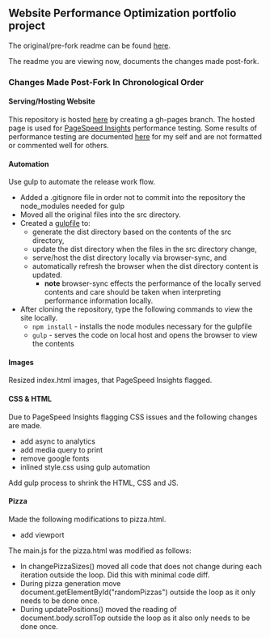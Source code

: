 ## Website Performance Optimization portfolio project

The original/pre-fork readme can be found
[here](src/README.md).

The readme you are viewing now, documents the changes made post-fork.

### Changes Made Post-Fork In Chronological Order

#### Serving/Hosting Website

This repository is hosted
[here](https://carltonwin8.github.io/frontend-nanodegree-mobile-portfolio/)
by creating a gh-pages branch.
The hosted page is used for
[PageSpeed Insights](https://developers.google.com/speed/pagespeed/insights/)
performance testing.
Some results of performance testing are documented
[here](https://docs.google.com/spreadsheets/d/1AUgnGV3Ep1f-aRLn_9Zg2LcT2XZOxzw0IjaC4f83xBQ/edit?usp=sharing)
for my self and are not formatted or commented well for others.

#### Automation

Use gulp to automate the release work flow.

  - Added a .gitignore file in order not to commit into the repository
    the node_modules needed for gulp
  - Moved all the original files into the src directory.
  - Created a [gulpfile](gulpfile.js) to:
    - generate the dist directory based on the contents of the src directory,
    - update the dist directory when the files in the src directory change,
    - serve/host the dist directory locally via browser-sync, and
    - automatically refresh the browser when the dist directory content is updated.
      - **note** browser-sync effects the performance of the locally served contents
        and care should be taken when interpreting performance information locally.
  - After cloning the repository, type the following commands to view the site locally.
    - `npm install` - installs the node modules necessary for the gulpfile
    - `gulp` - serves the code on local host and opens the browser to view the contents

#### Images

Resized index.html images, that PageSpeed Insights flagged.

#### CSS &amp; HTML

Due to PageSpeed Insights flagging CSS issues and the following changes are made.

  - add async to analytics
  - add media query to print
  - remove google fonts
  - inlined style.css using gulp automation

Add gulp process to shrink the HTML, CSS and JS.

#### Pizza

Made the following modifications to pizza.html.

  - add viewport

The main.js for the pizza.html was modified as follows:

  - In changePizzaSizes() moved all code that does not change during
    each iteration outside the loop. Did this with minimal code diff.
  - During pizza generation move document.getElementById("randomPizzas")
    outside the loop as it only needs to be done once.
  - During updatePositions() moved the reading of document.body.scrollTop
    outside the loop as it also only needs to be done once.
